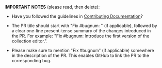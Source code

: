 **IMPORTANT NOTES** (please read, then delete):

- Have you followed the guidelines in
  [Contributing Documentation](https://dvc.org/doc/user-guide/contributing-docs)?

- The PR title should start with "Fix #bugnum: " (if applicable), followed by a
  clear one-line present-tense summary of the changes introduced in the PR. For
  example: "Fix #bugnum: Introduce the first version of the collection editor.".

- Please make sure to mention "Fix #bugnum" (if applicable) somewhere in the
  description of the PR. This enables GitHub to link the PR to the corresponding
  bug.
